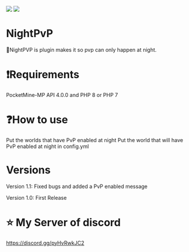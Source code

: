 [![](https://poggit.pmmp.io/shield.state/NightPVP)](https://poggit.pmmp.io/p/NightPVP) [![](https://poggit.pmmp.io/shield.dl.total/NightPVP)](https://poggit.pmmp.io/p/NightPVP)
# NightPvP

🌌NightPVP is plugin makes it so pvp can only happen at night.

# ❗Requirements

PocketMine-MP API 4.0.0 and PHP 8 or PHP 7

# ❓How to use

Put the worlds that have PvP enabled at night
Put the world that will have PvP enabled at night in config.yml

# Versions

Version 1.1: Fixed bugs and added a PvP enabled message 

Version 1.0: First Release

# ⭐ My Server of discord

https://discord.gg/pyHvRwkJC2
